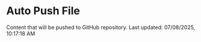 # Auto Push File

Content that will be pushed to GitHub repository.
Last updated: 07/08/2025, 10:17:18 AM